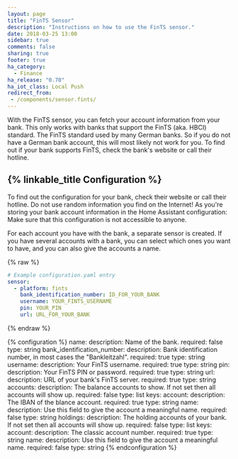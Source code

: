 ```yaml
---
layout: page
title: "FinTS Sensor"
description: "Instructions on how to use the FinTS sensor."
date: 2018-03-25 13:00
sidebar: true
comments: false
sharing: true
footer: true
ha_category:
  - Finance
ha_release: "0.70"
ha_iot_class: Local Push
redirect_from:
 - /components/sensor.fints/
---
```


With the FinTS sensor, you can fetch your account information from your bank. This only works with banks that support the FinTS (aka. HBCI) standard. The FinTS standard used by many German banks. So if you do not have a German bank account, this will most likely not work for you. To find out if your bank supports FinTS, check the bank's website or call their hotline.

## {% linkable_title Configuration %}

To find out the configuration for your bank, check their website or call their hotline. Do not use random information you find on the Internet! As you're storing your bank account information in the Home Assistant configuration: Make sure that this configuration is not accessible to anyone.

For each account you have with the bank, a separate sensor is created. If you have several accounts with a bank, you can select which ones you want to have, and you can also give the accounts a name.

{% raw %}
```yaml
# Example configuration.yaml entry
sensor:
  - platform: fints
    bank_identification_number: ID_FOR_YOUR_BANK
    username: YOUR_FINTS_USERNAME
    pin: YOUR_PIN
    url: URL_FOR_YOUR_BANK
```
{% endraw %}

{% configuration %}
name:
  description: Name of the bank.
  required: false
  type: string
bank_identification_number:
  description: Bank identification number, in most cases the "Bankleitzahl".
  required: true
  type: string
username:
  description: Your FinTS username.
  required: true
  type: string
pin:
  description: Your FinTS PIN or password.
  required: true
  type: string
url:
  description: URL of your bank's FinTS server.
  required: true
  type: string
accounts:
  description: The balance accounts to show. If not set then all accounts will show up.
  required: false
  type: list
  keys:
    account:
      description: The IBAN of the blance account.
      required: true
      type: string
    name:
      description: Use this field to give the account a meaningful name.
      required: false
      type: string
holdings:
  description: The holding accounts of your bank. If not set then all accounts will show up.
  required: false
  type: list
  keys:
    account:
      description: The classic account number.
      required: true
      type: string
    name:
      description: Use this field to give the account a meaningful name.
      required: false
      type: string
{% endconfiguration %}
